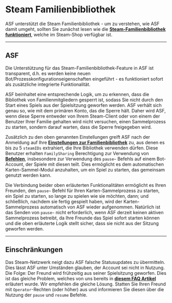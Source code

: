 # Steam Familienbibliothek

ASF unterstützt die Steam Familienbibliothek - um zu verstehen, wie ASF damit umgeht, sollten Sie zunächst lesen wie die **[Steam-Familienbibliothek funktioniert](https://store.steampowered.com/promotion/familysharing)**, welche im Steam-Shop verfügbar ist.

---

## ASF

Die Unterstützung für das Steam-Familienbibliothek-Feature in ASF ist transparent, d.h. es werden keine neuen Bot/Prozesskonfigurationseigenschaften eingeführt - es funktioniert sofort als zusätzliche integrierte Funktionalität.

ASF beinhaltet eine entsprechende Logik, um zu erkennen, dass die Bibliothek von Familienmitgliedern gesperrt ist, sodass Sie nicht durch den Start eines Spiels aus der Spielsitzung geworfen werden. ASF verhält sich genau so, wie mit dem primären Konto, das die Sperre hält. Daher wird ASF, wenn diese Sperre entweder von Ihrem Steam-Client oder von einem der Benutzer Ihrer Familie gehalten wird nicht versuchen, einen Sammelprozess zu starten, sondern darauf warten, dass die Sperre freigegeben wird.

Zusätzlich zu den oben genannten Einstellungen greift ASF nach der Anmeldung auf Ihre **[Einstellungen zur Familienbibliothek](https://store.steampowered.com/account/managedevices)** zu, aus denen es bis zu 5 `steamIDs` extrahiert, die Ihre Bibliothek verwenden dürfen. Diese Benutzer erhalten `FamilySharing` Berechtigung zur Verwendung von **[Befehlen](https://github.com/JustArchiNET/ArchiSteamFarm/wiki/Commands-de-DE)**, insbesondere zur Verwendung des `pause~` Befehls auf einem Bot-Account, der Spiele mit diesen teilt. Dies ermöglicht es dem automatischen Karten-Sammel-Modul anzuhalten, um ein Spiel zu starten, das gemeinsam genutzt werden kann.

Die Verbindung beider oben erläuterten Funktionalitäten ermöglicht es Ihren Freunden, den `pause~` Befehl für Ihren Karten-Sammelprozess zu starten, ein Spiel zu starten, so lange zu spielen wie sie möchten, dann; und schließlich, nachdem sie fertig gespielt haben, wird der Karten-Sammelprozess automatisch von ASF wieder aufgenommen. Natürlich ist das Senden von `pause~` nicht erforderlich, wenn ASF derzeit keinen aktiven Sammelprozess betreibt, da Ihre Freunde das Spiel sofort starten können und die oben erläuterte Logik stellt sicher, dass sie nicht aus der Sitzung geworfen werden.

---

## Einschränkungen

Das Steam-Netzwerk neigt dazu ASF falsche Statusupdates zu übermitteln. Dies lässt ASF unter Umständen glauben, der Account sei nicht in Nutzung. Die Folge: Der Freund wird frühzeitig aus seiner Spielsitzung geworfen. Dies ist das gleiche Problem, welches von uns bereits in **[diesem FAQ Artikel](https://github.com/JustArchiNET/ArchiSteamFarm/wiki/FAQ-de-DE#asf-wirft-mich-aus-meiner-steam-client-sitzung-w%C3%A4hrend-ich-spiele--dieser-account-wird-an-einem-anderen-pc-verwendet)** erläutert wurde. Wir empfehlen die gleiche Lösung. Statten Sie Ihren Freund mit `Operator`-Rechten (oder höher) aus und informieren Sie diesen über die Nutzung der `pause` und `resume` Befehle.